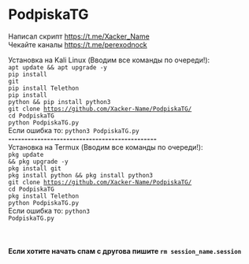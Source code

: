 # PodpiskaTG
Написал скрипт https://t.me/Xacker_Name
<br>
Чекайте каналы https://t.me/perexodnock
<br>

Установка на Kali Linux (Вводим все команды по очереди!):
<br>
<code>apt update && apt upgrade -y</code><br>
<code>pip install git</code><br>
<code>pip install Telethon</code><br>
<code>pip install python && pip install python3</code><br>
<code>git clone https://github.com/Xacker-Name/PodpiskaTG/</code><br>
<code>cd PodpiskaTG</code><br>
<code>python PodpiskaTG.py</code><br>
Если ошибка то:
<code>python3 PodpiskaTG.py</code><br>
<b>----------------------------------------------</b><br>
Установка на Termux (Вводим все команды по очереди!):
<br>
<code>pkg update && pkg upgrade -y</code><br>
<code>pkg install git</code><br>
<code>pkg install python && pkg install python3</code><br>
<code>git clone https://github.com/Xacker-Name/PodpiskaTG/</code><br>
<code>cd PodpiskaTG</code><br>
<code>pkg install Telethon</code><br>
<code>python PodpiskaTG.py</code><br>
Если ошибка то:
<code>python3 PodpiskaTG.py</code><br>
<br>
<br>
<br>
<b>Если хотите начать спам с другова пишите <code>rm session_name.session</code><br></b>
